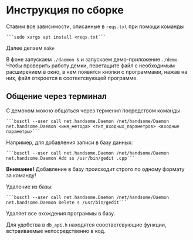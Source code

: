 # Инструкция по сборке

Ставим все зависимости, описанные в ```reqs.txt``` при помощи команды

	```sudo xargs apt install <reqs.txt```

Далее делаем ```make```

В фоне запускаем ```./daemon &``` и запускаем демо-приложение ```./demo```. Чтобы проверить работу демки, перетащите файл с необходимым расширением в окно, в нем появятся кнопки с программами, нажав на них, файл откроется в соответсвующей программе.

## Общение через терминал

С демоном можно общаться через терменил посредством команды 

	```busctl --user call net.handsome.Daemon /net/handsome/Daemon net.handsome.Daemon <имя_метода> <тип_входных_параметров> <входные параметры>```

Например, для добавления записи в базу данных:
	
	```busctl --user call net.handsome.Daemon /net/handsome/Daemon net.handsome.Daemon Add ss /usr/bin/gedit .cpp```

**Внимание!** Добавление в базу происходит строго по одному формату за команду!

Удаление из базы:
	
	```busctl --user call net.handsome.Daemon /net/handsome/Daemon net.handsome.Daemon Delete s /usr/bin/gedit```

Удаляет все вхождения программы в базу.

Для удобства в ```db_api.h``` находятся соостветсвующие функции, встраиваемые непосредственно в код. 
